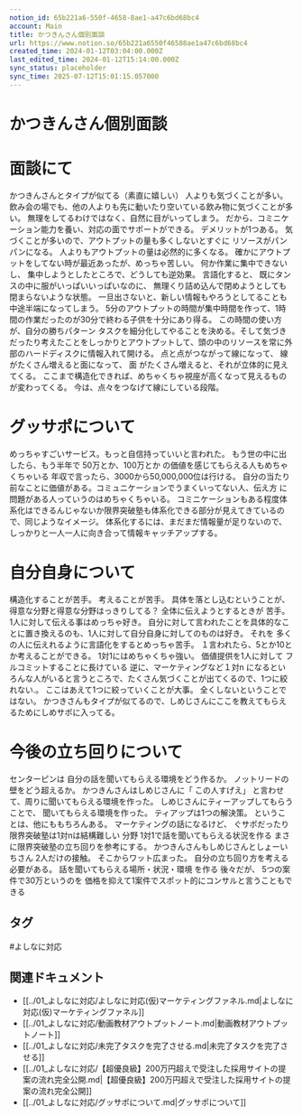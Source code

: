 ```yaml
---
notion_id: 65b221a6-550f-4658-8ae1-a47c6bd68bc4
account: Main
title: かつきんさん個別面談
url: https://www.notion.so/65b221a6550f46588ae1a47c6bd68bc4
created_time: 2024-01-12T03:04:00.000Z
last_edited_time: 2024-01-12T15:14:00.000Z
sync_status: placeholder
sync_time: 2025-07-12T15:01:15.057000
---
```

# かつきんさん個別面談

# 面談にて
かつきんさんとタイプが似てる（素直に嬉しい）
人よりも気づくことが多い。飲み会の場でも、他の人よりも先に動いたり空いている飲み物に気づくことが多い。 無理をしてるわけではなく、自然に目がいってしまう。
だから、コミニケーション能力を養い、対応の面でサポートができる。
デメリットが1つある。 気づくことが多いので、アウトプットの量も多くしないとすぐに リソースがパンパンになる。
人よりもアウトプットの量は必然的に多くなる。
確かにアウトプットをしてない時が最近あったが、めっちゃ苦しい。 何か作業に集中できないし、 集中しようとしたところで、どうしても逆効果。
言語化すると、 既にタンスの中に服がいっぱいいっぱいなのに、 無理くり詰め込んで閉めようとしても閉まらないような状態。
一旦出さないと、新しい情報もやろうとしてることも中途半端になってしまう。
5分のアウトプットの時間が集中時間を作って、1時間の作業だったのが30分で終わる子供を十分にあり得る。
この時間の使い方が、自分の勝ちパターン
タスクを細分化してやることを決める。そして気づきだったり考えたことをしっかりとアウトプットして、頭の中のリソースを常に外部のハードディスクに情報入れて開ける。
 点と点がつながって線になって、 線がたくさん増えると面になって、
面 がたくさん増えると、それが立体的に見えてくる。
ここまで構造化できれば、めちゃくちゃ視座が高くなって見えるものが変わってくる。
今は、点々をつなげて線にしている段階。
# グッサポについて
 めっちゃすごいサービス。もっと自信持っていいと言われた。
もう世の中に出したら、もう半年で 50万とか、100万とか の価値を感じてもらえる人もめちゃくちゃいる
年収で言ったら、3000から50,000,000位は行ける。
自分の当たり前なことに価値がある。コミュニケーションでうまくいってない人、伝え方 に問題がある人っていうのはめちゃくちゃいる。
コミニケーションもある程度体系化はできるんじゃないか限界突破塾も体系化できる部分が見えてきているので、同じようなイメージ。
体系化するには、まだまだ情報量が足りないので、しっかりと一人一人に向き合って情報キャッチアップする。
# 自分自身について
構造化することが苦手。 考えることが苦手。 具体を落とし込むということが、得意な分野と得意な分野はっきりしてる？ 全体に伝えようとするときが 苦手。 1人に対して伝える事はめっちゃ好き。 自分に対して言われたことを具体的なことに置き換えるのも、1人に対して自分自身に対してのものは好き。 それを 多くの人に伝えれるように言語化をするとめっちゃ苦手。
１言われたら、5とか10とか考えることができる。
1対1にはめちゃくちゃ強い。 価値提供を1人に対して フルコミットすることに長けている
逆に、マーケティングなど１対n になるといろんな人がいると言うところで、たくさん気づくことが出てくるので、1つに絞れない.。
ここはあえて1つに絞っていくことが大事。  全くしないということではない。
かつきさんもタイプが似てるので、しめじさんにここを教えてもらえるためにしめサポに入ってる。
# 今後の立ち回りについて
センターピンは 自分の話を聞いてもらえる環境をどう作るか。
 ノットリードの壁をどう超えるか。
かつきんさんはしめじさんに「 この人すげえ」 と言わせて、周りに聞いてもらえる環境を作った。
しめじさんにティーアップしてもらうことで、 聞いてもらえる環境を作った。
ティアップは1つの解決策。 ということは、他にももちろんある。
マーケティングの話になるけど、 ぐサポだったり限界突破塾は1対nは結構難しい 分野
1対1で話を聞いてもらえる状況を作る
まさに限界突破塾の立ち回りを参考にする。
かつきんさんもしめじさんとしょーいちさん 2人だけの接触。 そこからワット広まった。
自分の立ち回り方を考える必要がある。
話を聞いてもらえる場所・状況・環境 を作る
後々だが、 5つの案件で30万というのを 価格を抑えて1案件でスポット的にコンサルと言うこともできる

## タグ

#よしなに対応 

## 関連ドキュメント

- [[../01_よしなに対応/よしなに対応(仮)マーケティングファネル.md|よしなに対応(仮)マーケティングファネル]]
- [[../01_よしなに対応/動画教材アウトプットノート.md|動画教材アウトプットノート]]
- [[../01_よしなに対応/未完了タスクを完了させる.md|未完了タスクを完了させる]]
- [[../01_よしなに対応/【超優良級】200万円超えで受注した採用サイトの提案の流れ完全公開.md|【超優良級】200万円超えで受注した採用サイトの提案の流れ完全公開]]
- [[../01_よしなに対応/グッサポについて.md|グッサポについて]]
